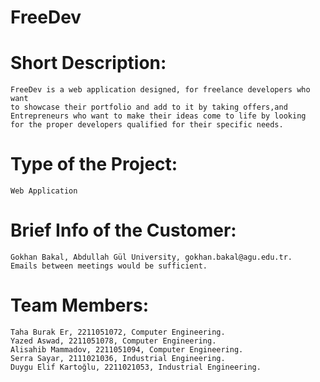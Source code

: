 

# FreeDev

# Short Description:
    FreeDev is a web application designed, for freelance developers who want 
    to showcase their portfolio and add to it by taking offers,and 
    Entrepreneurs who want to make their ideas come to life by looking
    for the proper developers qualified for their specific needs.

# Type of the Project:
    Web Application

# Brief Info of the Customer:
    Gokhan Bakal, Abdullah Gül University, gokhan.bakal@agu.edu.tr.
    Emails between meetings would be sufficient.

# Team Members: 
    Taha Burak Er, 2211051072, Computer Engineering.
    Yazed Aswad, 2211051078, Computer Engineering.
    Alisahib Mammadov, 2211051094, Computer Engineering.
    Serra Sayar, 2111021036, Industrial Engineering.
    Duygu Elif Kartoğlu, 2211021053, Industrial Engineering.

